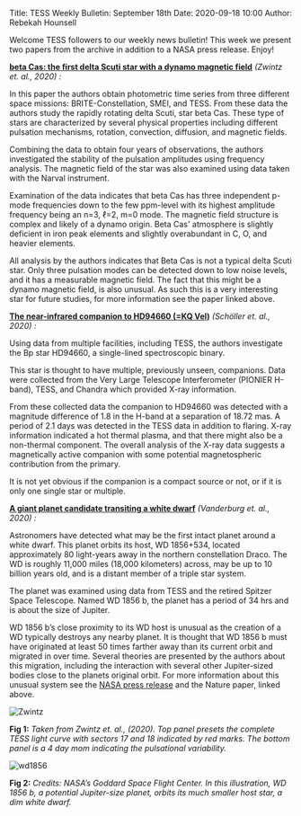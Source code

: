 Title: TESS Weekly Bulletin: September 18th
Date: 2020-09-18 10:00
Author: Rebekah Hounsell

Welcome TESS followers to our weekly news bulletin! This week we present two papers from the archive in addition to a NASA press release. Enjoy!


**[beta Cas: the first delta Scuti star with a dynamo magnetic field](https://arxiv.org/abs/2009.04784)** *(Zwintz et. al., 2020) :*

In this paper the authors obtain photometric time series from three different space missions: BRITE-Constellation, SMEI, and TESS. From these data the authors study the rapidly rotating delta Scuti, star beta Cas. These type of stars are characterized by several physical properties including different pulsation mechanisms, rotation, convection, diffusion, and magnetic fields. 

Combining the data to obtain four years of observations, the authors investigated the stability of the pulsation amplitudes  using frequency analysis. The magnetic field of the star was also examined using data taken with the Narval instrument.

Examination of the data indicates that beta Cas has three independent p-mode frequencies down to the few ppm-level with its highest amplitude frequency being an n=3, ℓ=2, m=0 mode. The magnetic  field structure is complex and likely of a dynamo origin.  Beta Cas' atmosphere is slightly deficient in iron peak elements and slightly overabundant in C, O, and heavier elements. 

All analysis by the authors indicates that Beta Cas is not a typical delta Scuti star. Only three pulsation modes can be detected down to low noise levels, and it has a measurable magnetic field. The fact that this might be a dynamo magnetic field, is also unusual. As such this is a very interesting star for future studies, for more information see the paper linked above.

**[The near-infrared companion to HD94660 (=KQ Vel)](https://arxiv.org/abs/2009.07060)** *(Schöller et. al., 2020) :*

Using data from multiple facilities, including TESS, the authors investigate the Bp star HD94660, a single-lined spectroscopic binary.

This star is thought to have multiple, previously unseen, companions. Data were collected from the Very Large Telescope Interferometer (PIONIER H-band), TESS, and Chandra which provided X-ray information.

From these collected data the companion to HD94660 was detected with a magnitude difference of 1.8 in the H-band at a separation of 18.72 mas. A period of 2.1 days was detected in the TESS data in addition to flaring. X-ray information indicated a hot thermal plasma, and that there might also be a non-thermal component. The overall analysis of the X-ray data suggests a magnetically active companion with some potential magnetospheric contribution from the primary.

It is not yet obvious if the companion is a compact source or not, or if it is only one single star or multiple.

**[A giant planet candidate transiting a white dwarf](https://www.nature.com/articles/s41586-020-2713-y)** *(Vanderburg et. al., 2020) :*

Astronomers have detected what may be the first intact planet around a white dwarf. This planet orbits its host, WD 1856+534, located approximately 80 light-years away in the northern constellation Draco. The WD is roughly 11,000 miles (18,000 kilometers) across, may be up to 10 billion years old, and is a distant member of a triple star system.

The planet was examined using data from TESS and the retired Spitzer Space Telescope.  Named WD 1856 b, the planet has a period of 34 hrs and is about the size of Jupiter.

WD 1856 b’s close proximity to its WD host is unusual as the creation of a WD typically destroys any nearby planet. It is thought that WD 1856 b must have originated at least 50 times farther away than its current orbit and migrated in over time. Several theories are presented by the authors about this migration, including the interaction with several other Jupiter-sized bodies close to the planets original orbit.  For more information about this unusual system see the [NASA press release](https://www.nasa.gov/press-release/nasa-missions-spy-first-possible-survivor-planet-hugging-white-dwarf-star) and the Nature paper, linked above.


![Zwintz](images/Zwintz.png)

**Fig 1:** *Taken from Zwintz et. al., (2020). Top panel presets the complete TESS light curve with sectors 17 and 18 indicated by red marks. The bottom panel is a 4 day mom indicating the pulsational variability.*

![wd1856](images/wd_1856.png)

**Fig 2:** *Credits: NASA’s Goddard Space Flight Center. In this illustration, WD 1856 b, a potential Jupiter-size planet, orbits its much smaller host star, a dim white dwarf.*

